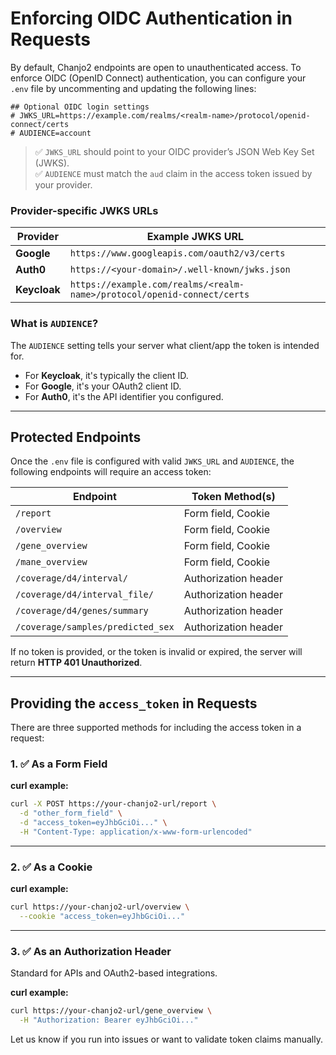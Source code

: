 # Enforcing OIDC Authentication in Requests

By default, Chanjo2 endpoints are open to unauthenticated access. To enforce OIDC (OpenID Connect) authentication, you can configure your `.env` file by uncommenting and updating the following lines:

```dotenv
## Optional OIDC login settings
# JWKS_URL=https://example.com/realms/<realm-name>/protocol/openid-connect/certs
# AUDIENCE=account
```

> ✅ `JWKS_URL` should point to your OIDC provider’s JSON Web Key Set (JWKS).  
> ✅ `AUDIENCE` must match the `aud` claim in the access token issued by your provider.

### Provider-specific JWKS URLs

| Provider   | Example JWKS URL                                              |
|------------|---------------------------------------------------------------|
| **Google** | `https://www.googleapis.com/oauth2/v3/certs`                  |
| **Auth0**  | `https://<your-domain>/.well-known/jwks.json`                |
| **Keycloak** | `https://example.com/realms/<realm-name>/protocol/openid-connect/certs` |

### What is `AUDIENCE`?

The `AUDIENCE` setting tells your server what client/app the token is intended for.

- For **Keycloak**, it's typically the client ID.
- For **Google**, it's your OAuth2 client ID.
- For **Auth0**, it's the API identifier you configured.

---

## Protected Endpoints

Once the `.env` file is configured with valid `JWKS_URL` and `AUDIENCE`, the following endpoints will require an access token:

| Endpoint                             | Token Method(s)              |
|--------------------------------------|------------------------------|
| `/report`                            | Form field, Cookie           |
| `/overview`                          | Form field, Cookie           |
| `/gene_overview`                     | Form field, Cookie           |
| `/mane_overview`                     | Form field, Cookie           |
| `/coverage/d4/interval/`             | Authorization header          |
| `/coverage/d4/interval_file/`        | Authorization header         |
| `/coverage/d4/genes/summary`         | Authorization header         |
| `/coverage/samples/predicted_sex`    | Authorization header         |


If no token is provided, or the token is invalid or expired, the server will return **HTTP 401 Unauthorized**.

---

## Providing the `access_token` in Requests

There are three supported methods for including the access token in a request:

### 1. ✅ As a Form Field

**curl example:**

```bash
curl -X POST https://your-chanjo2-url/report \
  -d "other_form_field" \
  -d "access_token=eyJhbGciOi..." \
  -H "Content-Type: application/x-www-form-urlencoded"
```

---

### 2. ✅ As a Cookie

**curl example:**

```bash
curl https://your-chanjo2-url/overview \
  --cookie "access_token=eyJhbGciOi..."
```

---

### 3. ✅ As an Authorization Header

Standard for APIs and OAuth2-based integrations.

**curl example:**

```bash
curl https://your-chanjo2-url/gene_overview \
  -H "Authorization: Bearer eyJhbGciOi..."
```

Let us know if you run into issues or want to validate token claims manually.